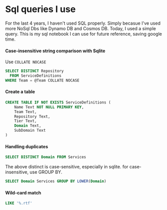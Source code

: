 # Sql queries I use

For the last 4 years, I haven't used SQL properly. Simply becasue I've used more NoSql Dbs like Dynamo DB and Cosmos DB. Today, I used a simple query. This is my sql notebook I can use for future reference, saving google time.

#### Case-insensitive string comparison with Sqlite

Use `COLLATE NOCASE`

```sql
SELECT DISTINCT Repository 
  FROM ServiceDefinitions 
WHERE Team = @Team COLLATE NOCASE
```

#### Create a table

```sql
CREATE TABLE IF NOT EXISTS ServiceDefinitions (
    Name Text NOT NULL PRIMARY KEY,
    Team Text,
    Repository Text,
    Tier Text,
    Domain Text,
    SubDomain Text
)

```

#### Handling duplicates

```sql
SELECT DISTINCT Domain FROM Services
```

The above distinct is case-sensitive, especially in sqlite. for case-insensitive, use GROUP BY.

```sql
SELECT Domain Services GROUP BY LOWER(Domain)
```

#### Wild-card match

```sql
LIKE '%.rtf'
```

